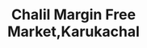 ---
title: "Chalil Margin Free Market,Karukachal"
url: /karukachal/chalil-margin-free-market-karukachal/
shop: Supermarkt
---